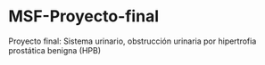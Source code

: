 # MSF-Proyecto-final
Proyecto final: Sistema urinario, obstrucción urinaria por hipertrofia prostática benigna (HPB)
